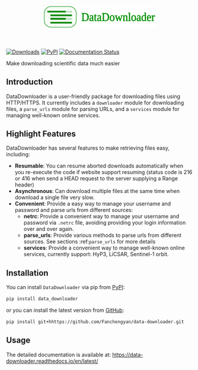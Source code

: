 <h1 align="center">
<img src="https://raw.githubusercontent.com/Fanchengyan/data-downloader/master/docs/source/_static/logo/logo.svg" width="300">
</h1><br>


[![Downloads](https://static.pepy.tech/badge/data_downloader)](https://pepy.tech/project/data_downloader) [![PyPI](https://img.shields.io/pypi/v/data_downloader)](https://pypi.org/project/data_downloader/) [![Documentation Status](https://readthedocs.org/projects/data-downloader/badge/?version=latest)](https://data-downloader.readthedocs.io/en/latest/?badge=latest)

Make downloading scientific data much easier

## Introduction

DataDownloader is a user-friendly package for downloading files using HTTP/HTTPS. It currently includes a `downloader` module for downloading files, a `parse_urls` module for parsing URLs, and a `services` module for managing well-known online services.

## Highlight Features

DataDownloader has several features to make retrieving files easy, including:

* **Resumable**: You can resume aborted downloads automatically when you re-execute the code if website support resuming (status code is 216 or 416 when send a HEAD request to the server supplying a Range header)
* **Asynchronous**: Can download multiple files at the same time when download a single file very slow. 
* **Convenient**: Provide a easy way to manage your username and password and parse urls from different sources:
  * **netrc**: Provide a convenient way to manage your username and password via ``.netrc`` file, avoiding providing your login information over and over again.
  * **parse_urls**: Provide various methods to parse urls from different sources. See sections :ref:`parse_urls` for more details
  * **services**: Provide a convenient way to manage well-known online services, currently support: HyP3, LiCSAR, Sentinel-1 orbit. 

## Installation

You can install `DataDownloader` via pip from [PyPI](https://pypi.org/project/data_downloader/):

```bash
pip install data_downloader
```

or you can install the latest version from [GitHub](https://github.com/Fanchengyan/data-downloader):

```bash
pip install git+hhttps://github.com/Fanchengyan/data-downloader.git
```
## Usage

The detailed documentation is available at: <https://data-downloader.readthedocs.io/en/latest/>